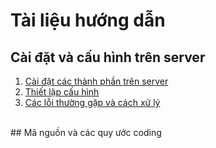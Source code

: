 # Tài liệu hướng dẫn
## Cài đặt và cấu hình trên server
1. [Cài đặt các thành phần trên server](/Server/1.%20SetupServer.md)
2. [Thiết lập cấu hình](/Server/1.%20Configuration.md)
3. [Các lỗi thường gặp và cách xử lý](/Server/1.%20Error.md)
<br/>
## Mã nguồn và các quy ước coding
